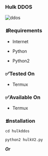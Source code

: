 ### Hulk DDOS

![ddos](https://c.tenor.com/63fxZ6A0A_gAAAAd/d-dos-computer.gif)

### ⏫Requirements

* Internet

* Python

* Python2

### ✅Tested On

* Termux

### ✅Available On

* Termux

### ⏫Installation

```
cd hulkddos
```
```
python2 hulkV2.py
```
***Or***

